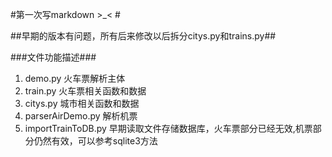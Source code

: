 #第一次写markdown >_< #

##早期的版本有问题，所有后来修改以后拆分citys.py和trains.py##

###文件功能描述###

1. demo.py 火车票解析主体
2. train.py 火车票相关函数和数据
3. citys.py 城市相关函数和数据
4. parserAirDemo.py 解析机票
4. importTrainToDB.py 早期读取文件存储数据库，火车票部分已经无效,机票部分仍然有效，可以参考sqlite3方法



